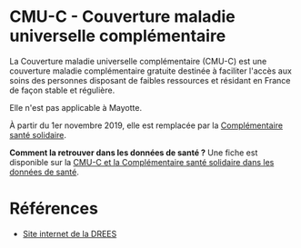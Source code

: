# CMU-C - Couverture maladie universelle complémentaire
<!-- SPDX-License-Identifier: MPL-2.0 -->
 
 
La Couverture maladie universelle complémentaire (CMU-C) est une couverture maladie complémentaire gratuite destinée à faciliter l'accès aux soins des personnes disposant de faibles ressources et résidant en France de façon stable et régulière.   

Elle n'est pas applicable à Mayotte.

À partir du 1er novembre 2019, elle est remplacée par la [Complémentaire santé solidaire](https://www.ameli.fr/assure/droits-demarches/difficultes-acces-droits-soins/complementaire-sante/complementaire-sante-solidaire).

**Comment la retrouver dans les données de santé ?** Une fiche est disponible sur la [CMU-C et la Complémentaire santé solidaire dans les données de santé](../fiches/cmu_c.md).


# Références
 
- [Site internet de la DREES](https://drees.solidarites-sante.gouv.fr/cmu-c-acs-css)
